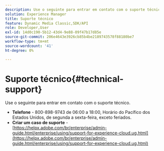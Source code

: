 ```yaml
---
description: Use o seguinte para entrar em contato com o suporte técnico.
solution: Experience Manager
title: Suporte técnico
feature: Dynamic Media Classic,SDK/API
role: Developer,User
exl-id: 14d0c190-5b12-43d4-9e88-09f47b17d85e
source-git-commit: 206e4643e3926cb85b4be2189743578f88180be7
workflow-type: tm+mt
source-wordcount: '41'
ht-degree: 0%

---
```


# Suporte técnico{#technical-support}

Use o seguinte para entrar em contato com o suporte técnico.

* **Telefone** - 800-898-9743 de 06:00 a 18:00, Horário do Pacífico dos Estados Unidos, de segunda a sexta-feira, exceto feriados.
* **Criar um caso de suporte** - [https://helpx.adobe.com/br/enterprise/admin-guide.html/enterprise/using/support-for-experience-cloud.ug.html](https://helpx.adobe.com/br/enterprise/admin-guide.html/enterprise/using/support-for-experience-cloud.ug.html)
